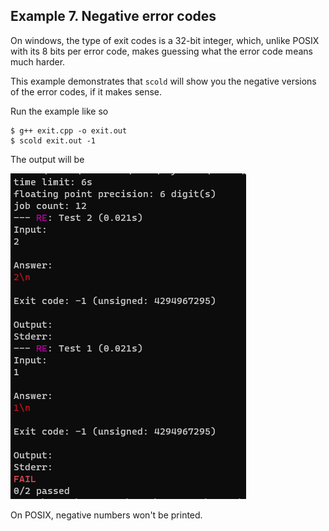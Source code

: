 ## Example 7. Negative error codes

On windows, the type of exit codes is a 32-bit integer, which, unlike POSIX with its 8 bits per error code, makes guessing what the error code means much harder.

This example demonstrates that `scold` will show you the negative versions of the error codes, if it makes sense.

Run the example like so
```
$ g++ exit.cpp -o exit.out
$ scold exit.out -1
```

The output will be

![scold's output for example 9](output.png)

On POSIX, negative numbers won't be printed.
